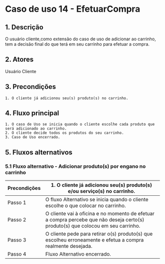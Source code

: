 # Caso de uso 14 - EfetuarCompra

## 1. Descrição
O usuário cliente,como extensão do caso de uso de adicionar ao carrinho, tem a decisão final do que terá em seu carrinho para efetuar a compra.
## 2. Atores
Usuário Cliente
## 3. Precondições


	1. O cliente já adicionou seu(s) produto(s) no carrinho.
 
## 4. Fluxo principal

    1. O caso de Uso se inicia quando o cliente escolhe cada produto que será adicionado ao carrinho.
    2. O cliente decide todos os produtos do seu carrinho.
    3. Caso de Uso encerrado.

## 5. Fluxos alternativos

### 5.1 Fluxo alternativo - Adicionar produto(s) por engano no carrinho

| **Precondições**  | 1. O cliente já adicionou seu(s) produto(s) e/ou serviço(s) no carrinho. |
| --- | --- |
| Passo 1  | O fluxo Alternativo se inicia quando o cliente escolhe o que colocar no carrinho. |
| Passo 2  | O cliente vai à oficina e no momento de efetuar a compra percebe que não deseja certo(s) produto(s) que colocou em seu carrinho. |
| Passo 3  | O cliente pede para retirar o(s) produto(s) que escolheu erroneamente e efetua a compra realmente desejada. |
| Passo 4  | Fluxo Alternativo encerrado. |
